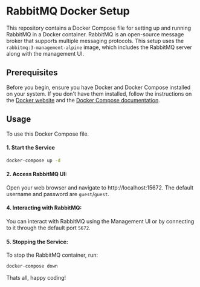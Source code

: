 # RabbitMQ Docker Setup

This repository contains a Docker Compose file for setting up and running RabbitMQ in a Docker container. RabbitMQ is an open-source message broker that supports multiple messaging protocols. This setup uses the `rabbitmq:3-management-alpine` image, which includes the RabbitMQ server along with the management UI.

## Prerequisites

Before you begin, ensure you have Docker and Docker Compose installed on your system. If you don't have them installed, follow the instructions on the [Docker website](https://docs.docker.com/get-docker/) and the [Docker Compose documentation](https://docs.docker.com/compose/install/).

## Usage

To use this Docker Compose file.

#### 1. Start the Service

```bash
docker-compose up -d
```

#### 2. Access RabbitMQ UI:

Open your web browser and navigate to http://localhost:15672. The default username and password are `guest`/`guest`.

#### 4. Interacting with RabbitMQ:

You can interact with RabbitMQ using the Management UI or by connecting to it through the default port `5672`.

#### 5. Stopping the Service:

To stop the RabbitMQ container, run:

```bash
docker-compose down
```

Thats all, happy coding!
